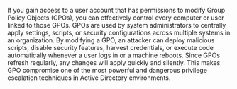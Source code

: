 
If you gain access to a user account that has permissions to modify Group Policy Objects (GPOs), you can effectively control every computer or user linked to those GPOs. GPOs are used by system administrators to centrally apply settings, scripts, or security configurations across multiple systems in an organization. By modifying a GPO, an attacker can deploy malicious scripts, disable security features, harvest credentials, or execute code automatically whenever a user logs in or a machine reboots. Since GPOs refresh regularly, any changes will apply quickly and silently. This makes GPO compromise one of the most powerful and dangerous privilege escalation techniques in Active Directory environments.
